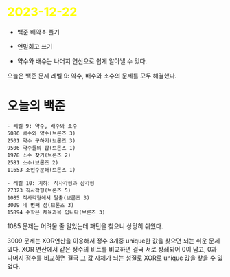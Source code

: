 # <span style="color:yellow">2023-12-22</span>

- 백준 배약소 풀기
- 연말회고 쓰기 


- 약수와 배수는 나머지 연산으로 쉽게 알아낼 수 있다.


오늘은 백준 문제 레벨 9: 약수, 배수와 소수의 문제를 모두 해결했다.

# 오늘의 백준

```level9-1
- 레벨 9: 약수, 배수와 소수
5086 배수와 약수(브론즈 3)
2501 약수 구하기(브론즈 3)
9506 약수들의 합(브론즈 1)
1978 소수 찾기(브론즈 2)
2581 소수(브론즈 2)
11653 소인수분해(브론즈 1)

- 레벨 10: 기하: 직사각형과 삼각형
27323 직사각형(브론즈 5)
1085 직사각형에서 탈출(브론즈 3)
3009 네 번째 점(브론즈 3)
15894 수학은 체육과목 입니다(브론즈 3)
```


1085 문제는 어려울 줄 알았는데 패턴을 찾으니 상당히 쉬웠다.

3009 문제는 XOR연산을 이용해서 정수 3개중 unique한 값을 찾으면 되는 쉬운 문제였다.
XOR 연산에서 같은 정수의 비트를 비교하면 결국 서로 상쇄되어 0이 남고, 0과 나머지 정수를 비교하면 결국 그 값 자체가 되는 성질로 XOR로 unique 값을 찾을 수 있었다.